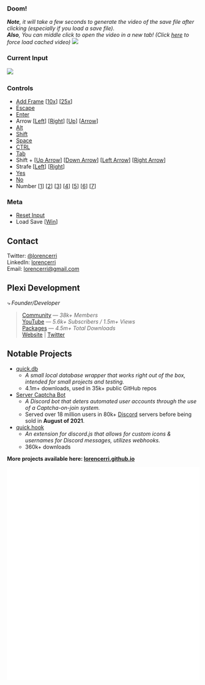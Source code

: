 ### Doom!

_**Note**, it will take a few seconds to generate the video of the save file after clicking (especially if you load a save file)._<br>
_**Also**, You can middle click to open the video in a new tab! (Click <a href="https://doom.plexidev.org/video/github.mp4" target="_blank">here</a> to force load cached video)_
<a href="https://doom.plexidev.org/video/github/generate?">
<img src="https://github.com/lorencerri/play-doom/blob/main/static/doom-video.jpg?raw=true">
</a> <br>

### Current Input

<img src="https://doom.plexidev.org/input/github?cf" />

### Controls
-   <a href="https://doom.plexidev.org/input/github/append?input=,&callback=https://github.com/lorencerri">Add Frame</a> [<a href="https://doom.plexidev.org/input/github/append?input=,,,,,,,,,,&callback=https://github.com/lorencerri">10x</a>] [<a href="https://doom.plexidev.org/input/github/append?input=,,,,,,,,,,,,,,,,,,,,,,,,,&callback=https://github.com/lorencerri">25x</a>]
-   <a href="https://doom.plexidev.org/input/github/append?input=x&callback=https://github.com/lorencerri">Escape</a>
-   <a href="https://doom.plexidev.org/input/github/append?input=e&callback=https://github.com/lorencerri">Enter</a>
-   Arrow [<a href="https://doom.plexidev.org/input/github/append?input=l&callback=https://github.com/lorencerri">Left</a>] [<a href="https://doom.plexidev.org/input/github/append?input=r&callback=https://github.com/lorencerri">Right</a>] [<a href="https://doom.plexidev.org/input/github/append?input=u&callback=https://github.com/lorencerri">Up</a>] [<a href="https://doom.plexidev.org/input/github/append?input=d&callback=https://github.com/lorencerri">Arrow</a>]
-   <a href="https://doom.plexidev.org/input/github/append?input=ax&callback=https://github.com/lorencerri">Alt</a>
-   <a href="https://doom.plexidev.org/input/github/append?input=s&callback=https://github.com/lorencerri">Shift</a>
-   <a href="https://doom.plexidev.org/input/github/append?input=p&callback=https://github.com/lorencerri">Space</a>
-   <a href="https://doom.plexidev.org/input/github/append?input=f&callback=https://github.com/lorencerri">CTRL</a>
-   <a href="https://doom.plexidev.org/input/github/append?input=t&callback=https://github.com/lorencerri">Tab</a>
-   Shift + [<a href="https://doom.plexidev.org/input/github/append?input=U&callback=https://github.com/lorencerri">Up Arrow</a>] [<a href="https://doom.plexidev.org/input/github/append?input=D&callback=https://github.com/lorencerri">Down Arrow</a>] [<a href="https://doom.plexidev.org/input/github/append?input=L&callback=https://github.com/lorencerri">Left Arrow</a>] [<a href="https://doom.plexidev.org/input/github/append?input=R&callback=https://github.com/lorencerri">Right Arrow</a>]
-   Strafe [<a href="https://doom.plexidev.org/input/github/append?input=<&callback=https://github.com/lorencerri">Left</a>] [<a href="https://doom.plexidev.org/input/github/append?input=>&callback=https://github.com/lorencerri">Right</a>]
-   <a href="https://doom.plexidev.org/input/github/append?input=y&callback=https://github.com/lorencerri">Yes</a>
-   <a href="https://doom.plexidev.org/input/github/append?input=n&callback=https://github.com/lorencerri">No</a>
-   Number [<a href="https://doom.plexidev.org/input/github/append?input=1&callback=https://github.com/lorencerri">1</a>] [<a href="https://doom.plexidev.org/input/github/append?input=2&callback=https://github.com/lorencerri">2</a>] [<a href="https://doom.plexidev.org/input/github/append?input=3&callback=https://github.com/lorencerri">3</a>] [<a href="https://doom.plexidev.org/input/github/append?input=4&callback=https://github.com/lorencerri">4</a>] [<a href="https://doom.plexidev.org/input/github/append?input=5&callback=https://github.com/lorencerri">5</a>] [<a href="https://doom.plexidev.org/input/github/append?input=6&callback=https://github.com/lorencerri">6</a>] [<a href="https://doom.plexidev.org/input/github/append?input=7&callback=https://github.com/lorencerri">7</a>]

### Meta
- <a href="https://doom.plexidev.org/input/github/reset/?callback=https://github.com/lorencerri">Reset Input</a>
- Load Save [<a href="https://doom.plexidev.org/input/github/load/win?callback=https://github.com/lorencerri">Win</a>]

## Contact
Twitter: [@lorencerri](https://twitter.com/lorencerri) <br>
LinkedIn: [lorencerri](https://www.linkedin.com/in/lorencerri) <br>
Email: [lorencerri@gmail.com](mailto:lorencerri@gmail.com)

## Plexi Development
*⤷ Founder/Developer*
> [Community](https://discord.gg/plexidev) — *38k+ Members* <br>
> [YouTube](https://youtube.com/c/TrueXPixels) — *5.6k+ Subscribers / 1.5m+ Views* <br>
> [Packages](https://npm-stat.com/charts.html?package=quick.db&package=quick.hook&package=quick.time&from=2017-10-17) — *4.5m+ Total Downloads* <br>
> [Website](https://plexidev.org) | [Twitter](https://twitter.com/plexidev)

## Notable Projects
- [quick.db](https://npmjs.org/quick.db)
    - *A small local database wrapper that works right out of the box, intended for small projects and testing.*
    - 4.1m+ downloads, used in 35k+ public GitHub repos
- [Server Captcha Bot](https://top.gg/bot/512333785338216465)
    - *A Discord bot that deters automated user accounts through the use of a Captcha-on-join system.*
    - Served over 18 million users in 80k+ [Discord](https://discord.gg/) servers before being sold in **August of 2021**.
- [quick.hook](https://www.npmjs.com/package/quick.hook)
    - *An extension for discord.js that allows for custom icons & usernames for Discord messages, utilizes webhooks.*
    - 360k+ downloads
    
**More projects available here: [lorencerri.github.io](https://lorencerri.github.io)**

![Metrics](https://github.com/lorencerri/lorencerri/blob/master/github-metrics.svg)
